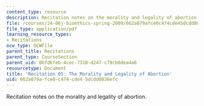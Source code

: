 ```yaml
---
content_type: resource
description: Recitation notes on the morality and legality of abortion.
file: /courses/24-06j-bioethics-spring-2009/662a079afce0c474cde45dcdd0836efc_MIT24_06Js09_rec05.pdf
file_type: application/pdf
learning_resource_types:
- Recitations
ocw_type: OCWFile
parent_title: Recitations
parent_type: CourseSection
parent_uid: 0bfd6feb-4cec-7318-d247-c79cb0dea4a6
resourcetype: Document
title: 'Recitation 05: The Morality and Legality of Abortion'
uid: 662a079a-fce0-c474-cde4-5dcdd0836efc
---
```

Recitation notes on the morality and legality of abortion.

